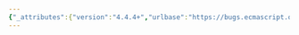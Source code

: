 ```yaml
---
{"_attributes":{"version":"4.4.4+","urlbase":"https://bugs.ecmascript.org/","maintainer":"dherman@mozilla.com"},"bug":{"bug_id":4089,"creation_ts":"2015-02-25 21:14:00 -0800","short_desc":"11: \"code units\"","delta_ts":"2015-03-04 18:58:14 -0800","product":"Draft for 6th Edition","component":"editorial issue","version":"Rev 34: February 20, 2015 Release Candidate 1","rep_platform":"All","op_sys":"All","bug_status":"RESOLVED","resolution":"FIXED","priority":"Normal","bug_severity":"normal","everconfirmed":true,"reporter":{"uid":"jmdyck","name":"Michael Dyck"},"assigned_to":{"uid":"allen","name":"Allen Wirfs-Brock"},"long_desc":[{"commentid":13374,"comment_count":0,"who":{"uid":"jmdyck","name":"Michael Dyck"},"bug_when":"2015-02-25 21:14:28 -0800","thetext":"In 11 \"ECMAScript Language: Lexical Grammar\",\npara 1 says:\n    The source text is scanned from left to right, repeatedly taking the\n    longest possible sequence of code units as the next input element.\n\ns|units|points|"},{"commentid":13387,"comment_count":1,"who":{"uid":"allen","name":"Allen Wirfs-Brock"},"bug_when":"2015-02-26 09:06:14 -0800","thetext":"fixed in rev35 editor's draft"},{"commentid":13493,"comment_count":2,"who":{"uid":"allen","name":"Allen Wirfs-Brock"},"bug_when":"2015-03-04 18:58:14 -0800","thetext":"fixed in rev35"}]}}
---
```

